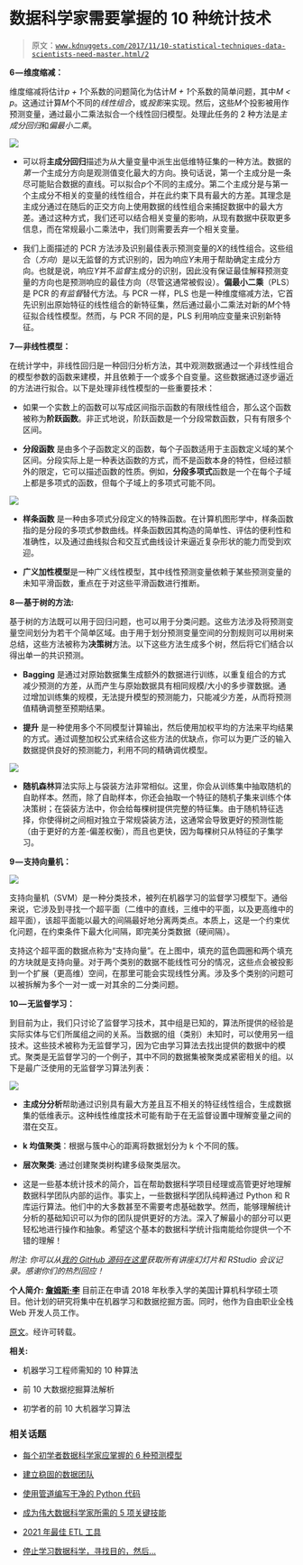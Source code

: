 # 数据科学家需要掌握的 10 种统计技术

> 原文：[`www.kdnuggets.com/2017/11/10-statistical-techniques-data-scientists-need-master.html/2`](https://www.kdnuggets.com/2017/11/10-statistical-techniques-data-scientists-need-master.html/2)

****6 — 维度缩减：****

维度缩减将估计*p + 1*个系数的问题简化为估计*M + 1*个系数的简单问题，其中*M < p*。这通过计算*M*个不同的*线性组合*，或*投影*来实现。然后，这些*M*个投影被用作预测变量，通过最小二乘法拟合一个线性回归模型。处理此任务的 2 种方法是*主成分回归*和*偏最小二乘*。

![](img/aaf5c3c81c82d9b597e23931df90d35b.png)

+   可以将**主成分回归**描述为从大量变量中派生出低维特征集的一种方法。数据的*第一个*主成分方向是观测值变化最大的方向。换句话说，第一个主成分是一条尽可能贴合数据的直线。可以拟合*p*个不同的主成分。第二个主成分是与第一个主成分不相关的变量的线性组合，并在此约束下具有最大的方差。其理念是主成分通过在随后的正交方向上使用数据的线性组合来捕捉数据中的最大方差。通过这种方式，我们还可以结合相关变量的影响，从现有数据中获取更多信息，而在常规最小二乘法中，我们则需要丢弃一个相关变量。

+   我们上面描述的 PCR 方法涉及识别最佳表示预测变量的*X*的线性组合。这些组合（*方向*）是以无监督的方式识别的，因为响应*Y*未用于帮助确定主成分方向。也就是说，响应*Y*并不*监督*主成分的识别，因此没有保证最佳解释预测变量的方向也是预测响应的最佳方向（尽管这通常被假设）。**偏最小二乘**（PLS）是 PCR 的*有监督*替代方法。与 PCR 一样，PLS 也是一种维度缩减方法，它首先识别出原始特征的线性组合的新特征集，然后通过最小二乘法对新的*M*个特征拟合线性模型。然而，与 PCR 不同的是，PLS 利用响应变量来识别新特征。

****7 — 非线性模型：****

在统计学中，非线性回归是一种回归分析方法，其中观测数据通过一个非线性组合的模型参数的函数来建模，并且依赖于一个或多个自变量。这些数据通过逐步逼近的方法进行拟合。以下是处理非线性模型的一些重要技术：

+   如果一个实数上的函数可以写成区间指示函数的有限线性组合，那么这个函数被称为**阶跃函数**。非正式地说，阶跃函数是一个分段常数函数，只有有限多个区间。

+   **分段函数** 是由多个子函数定义的函数，每个子函数适用于主函数定义域的某个区间。分段实际上是一种表达函数的方式，而不是函数本身的特性，但经过额外的限定，它可以描述函数的性质。例如，**分段多项式**函数是一个在每个子域上都是多项式的函数，但每个子域上的多项式可能不同。

![](img/594bd23c68d30b0aa895e2e2b83540c7.png)

+   **样条函数** 是一种由多项式分段定义的特殊函数。在计算机图形学中，样条函数指的是分段的多项式参数曲线。样条函数因其构造的简单性、评估的便利性和准确性，以及通过曲线拟合和交互式曲线设计来逼近复杂形状的能力而受到欢迎。

+   **广义加性模型**是一种广义线性模型，其中线性预测变量依赖于某些预测变量的未知平滑函数，重点在于对这些平滑函数进行推断。

****8 — 基于树的方法:****

基于树的方法既可以用于回归问题，也可以用于分类问题。这些方法涉及将预测变量空间划分为若干个简单区域。由于用于划分预测变量空间的分割规则可以用树来总结，这些方法被称为**决策树**方法。以下这些方法生成多个树，然后将它们结合以得出单一的共识预测。

+   **Bagging** 是通过对原始数据集生成额外的数据进行训练，以重复组合的方式减少预测的方差，从而产生与原始数据具有相同规模/大小的多步骤数据。通过增加训练集的规模，无法提升模型的预测能力，只能减少方差，从而将预测值精确调整至预期结果。

+   **提升** 是一种使用多个不同模型计算输出，然后使用加权平均的方法来平均结果的方式。通过调整加权公式来结合这些方法的优缺点，你可以为更广泛的输入数据提供良好的预测能力，利用不同的精确调优模型。

![](img/8564dca67fc55bd7baf8ab9137185528.png)

+   **随机森林**算法实际上与袋装方法非常相似。这里，你会从训练集中抽取随机的自助样本。然而，除了自助样本，你还会抽取一个特征的随机子集来训练个体决策树；在袋装方法中，你会给每棵树提供完整的特征集。由于随机特征选择，你使得树之间相对独立于常规袋装方法，这通常会导致更好的预测性能（由于更好的方差-偏差权衡），而且也更快，因为每棵树只从特征的子集学习。

****9 — 支持向量机：****

![](img/cce76979f7f43d567a5ca6b735d0d831.png)

支持向量机（SVM）是一种分类技术，被列在机器学习的监督学习模型下。通俗来说，它涉及到寻找一个超平面（二维中的直线，三维中的平面，以及更高维中的超平面），该超平面能以最大的间隔最好地分离两类点。本质上，这是一个约束优化问题，在约束条件下最大化间隔，即完美分类数据（硬间隔）。

支持这个超平面的数据点称为“支持向量”。在上图中，填充的蓝色圆圈和两个填充的方块就是支持向量。对于两个类别的数据不能线性可分的情况，这些点会被投影到一个扩展（更高维）空间，在那里可能会实现线性分离。涉及多个类别的问题可以被拆解为多个一对一或一对其余的二分类问题。

****10 — 无监督学习：****

到目前为止，我们只讨论了监督学习技术，其中组是已知的，算法所提供的经验是实际实体与它们所属组之间的关系。当数据的组（类别）未知时，可以使用另一组技术。这些技术被称为无监督学习，因为它由学习算法去找出提供的数据中的模式。聚类是无监督学习的一个例子，其中不同的数据集被聚类成紧密相关的组。以下是最广泛使用的无监督学习算法列表：

![](img/61f3908308615b6f22c03bc7ae8be331.png)

+   **主成分分析**帮助通过识别具有最大方差且互不相关的特征线性组合，生成数据集的低维表示。这种线性维度技术可能有助于在无监督设置中理解变量之间的潜在交互。

+   **k 均值聚类**：根据与簇中心的距离将数据划分为 k 个不同的簇。

+   **层次聚类**: 通过创建聚类树构建多级聚类层次。

-   这是一些基本统计技术的简介，旨在帮助数据科学项目经理或高管更好地理解数据科学团队内部的运作。事实上，一些数据科学团队纯粹通过 Python 和 R 库运行算法。他们中的大多数甚至不需要考虑基础数学。然而，能够理解统计分析的基础知识可以为你的团队提供更好的方法。深入了解最小的部分可以更轻松地进行操作和抽象。希望这个基本的数据科学统计指南能给你提供一个不错的理解！

*附注: 你可以从*[*我的 GitHub 源码在这里*](https://github.com/khanhnamle1994/statistical-learning)*获取所有讲座幻灯片和 RStudio 会议记录。感谢你们的热烈回应！*

**个人简介: [詹姆斯·李](https://www.linkedin.com/in/khanhnamle94/)** 目前正在申请 2018 年秋季入学的美国计算机科学硕士项目。他计划的研究将集中在机器学习和数据挖掘方面。同时，他作为自由职业全栈 Web 开发人员工作。

[原文](https://towardsdatascience.com/the-10-statistical-techniques-data-scientists-need-to-master-1ef6dbd531f7)。经许可转载。

**相关:**

+   机器学习工程师需知的 10 种算法

+   前 10 大数据挖掘算法解析

+   初学者的前 10 大机器学习算法

### 相关话题

+   [每个初学者数据科学家应掌握的 6 种预测模型](https://www.kdnuggets.com/2021/12/6-predictive-models-every-beginner-data-scientist-master.html)

+   [建立稳固的数据团队](https://www.kdnuggets.com/2021/12/build-solid-data-team.html)

+   [使用管道编写干净的 Python 代码](https://www.kdnuggets.com/2021/12/write-clean-python-code-pipes.html)

+   [成为伟大数据科学家所需的 5 项关键技能](https://www.kdnuggets.com/2021/12/5-key-skills-needed-become-great-data-scientist.html)

+   [2021 年最佳 ETL 工具](https://www.kdnuggets.com/2021/12/mozart-best-etl-tools-2021.html)

+   [停止学习数据科学，寻找目的，然后…](https://www.kdnuggets.com/2021/12/stop-learning-data-science-find-purpose.html)
